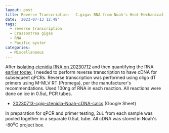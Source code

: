 ```yaml
---
layout: post
title: Reverse Transcription - C.gigas RNA from Noah's Heat-Mechanical Stress Project
date: '2023-07-13 12:48'
tags: 
  - reverse transcription
  - Crassostrea gigas
  - RNA
  - Pacific oyster
categories: 
  - Miscellaneous
---
```

After [isolating ctenidia RNA on 20230712](https://robertslab.github.io/sams-notebook/2023/07/12/RNA-Isolation-C.gigas-Ctenidia-from-Noah's-Heat-Mechanical-Stress-Project.html) and then quantifying the RNA [earlier today](), I needed to perform reverse transcription to have cDNA for subsequent qPCRs. Reverse transcription was performed using oligo dT primers using M-MLV RT (Promega), per the manufacturer's recommendations. Used 100ng of RNA in each reaction. All reactions were done on ice in 0.5uL PCR tubes.

- [20230713-cgig-ctenidia-Noah-cDNA-calcs](https://docs.google.com/spreadsheets/d/1tVS6JLsSJlU-NCJvhhyeHfpW4eTchfSgX-mlOEnHda4/edit?usp=sharing) (Google Sheet)

In preparation for qPCR and primer testing, 2uL from each sample was pooled together in a separate 0.5uL tube. All cDNA was stored in Noah's -80<sup>o</sup>C project box.

